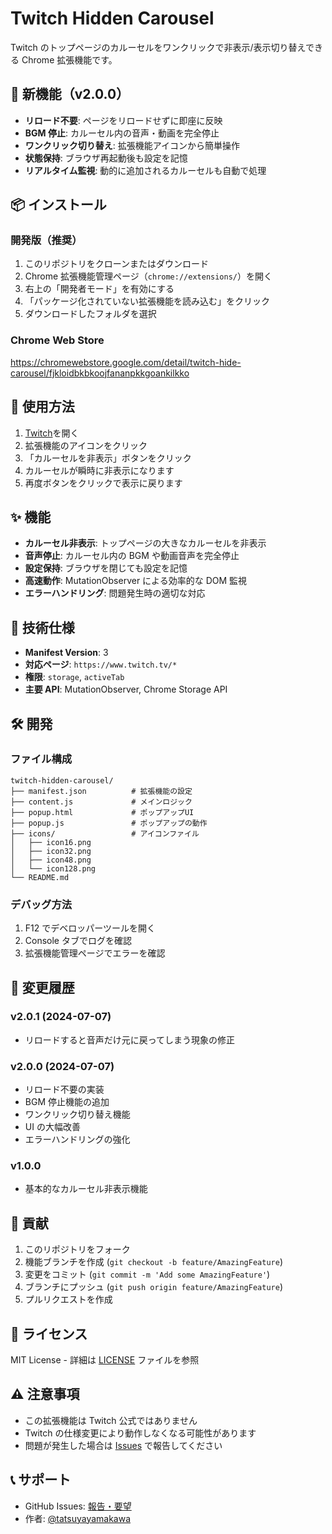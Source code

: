 # Twitch Hidden Carousel

Twitch のトップページのカルーセルをワンクリックで非表示/表示切り替えできる Chrome 拡張機能です。

## 🚀 新機能（v2.0.0）

- **リロード不要**: ページをリロードせずに即座に反映
- **BGM 停止**: カルーセル内の音声・動画を完全停止
- **ワンクリック切り替え**: 拡張機能アイコンから簡単操作
- **状態保持**: ブラウザ再起動後も設定を記憶
- **リアルタイム監視**: 動的に追加されるカルーセルも自動で処理

## 📦 インストール

### 開発版（推奨）

1. このリポジトリをクローンまたはダウンロード
2. Chrome 拡張機能管理ページ（`chrome://extensions/`）を開く
3. 右上の「開発者モード」を有効にする
4. 「パッケージ化されていない拡張機能を読み込む」をクリック
5. ダウンロードしたフォルダを選択

### Chrome Web Store

https://chromewebstore.google.com/detail/twitch-hide-carousel/fjkloidbkbkoojfananpkkgoankilkko

## 🎯 使用方法

1. [Twitch](https://www.twitch.tv/)を開く
2. 拡張機能のアイコンをクリック
3. 「カルーセルを非表示」ボタンをクリック
4. カルーセルが瞬時に非表示になります
5. 再度ボタンをクリックで表示に戻ります

## ✨ 機能

- **カルーセル非表示**: トップページの大きなカルーセルを非表示
- **音声停止**: カルーセル内の BGM や動画音声を完全停止
- **設定保持**: ブラウザを閉じても設定を記憶
- **高速動作**: MutationObserver による効率的な DOM 監視
- **エラーハンドリング**: 問題発生時の適切な対応

## 🔧 技術仕様

- **Manifest Version**: 3
- **対応ページ**: `https://www.twitch.tv/*`
- **権限**: `storage`, `activeTab`
- **主要 API**: MutationObserver, Chrome Storage API

## 🛠️ 開発

### ファイル構成

```
twitch-hidden-carousel/
├── manifest.json          # 拡張機能の設定
├── content.js             # メインロジック
├── popup.html             # ポップアップUI
├── popup.js               # ポップアップの動作
├── icons/                 # アイコンファイル
│   ├── icon16.png
│   ├── icon32.png
│   ├── icon48.png
│   └── icon128.png
└── README.md
```

### デバッグ方法

1. F12 でデベロッパーツールを開く
2. Console タブでログを確認
3. 拡張機能管理ページでエラーを確認

## 📝 変更履歴

### v2.0.1 (2024-07-07)

- リロードすると音声だけ元に戻ってしまう現象の修正

### v2.0.0 (2024-07-07)

- リロード不要の実装
- BGM 停止機能の追加
- ワンクリック切り替え機能
- UI の大幅改善
- エラーハンドリングの強化

### v1.0.0

- 基本的なカルーセル非表示機能

## 🤝 貢献

1. このリポジトリをフォーク
2. 機能ブランチを作成 (`git checkout -b feature/AmazingFeature`)
3. 変更をコミット (`git commit -m 'Add some AmazingFeature'`)
4. ブランチにプッシュ (`git push origin feature/AmazingFeature`)
5. プルリクエストを作成

## 📄 ライセンス

MIT License - 詳細は [LICENSE](LICENSE) ファイルを参照

## ⚠️ 注意事項

- この拡張機能は Twitch 公式ではありません
- Twitch の仕様変更により動作しなくなる可能性があります
- 問題が発生した場合は [Issues](https://github.com/tatsuyayamakawa/twitch-hidden-carousel/issues) で報告してください

## 📞 サポート

- GitHub Issues: [報告・要望](https://github.com/tatsuyayamakawa/twitch-hidden-carousel/issues)
- 作者: [@tatsuyayamakawa](https://github.com/tatsuyayamakawa)
